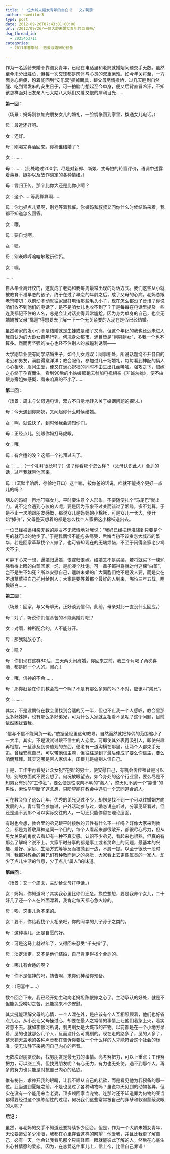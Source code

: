 ```yaml
---
title: '一位大龄未婚女青年的自白书   文/蒺藜'
author: sweditor3
type: post
date: 2012-09-26T07:43:01+00:00
url: /2012/09/26/一位大龄未婚女青年的自白书/
dsq_thread_id:
  - 2025453711
categories:
  - 2011年春季号——恋爱与婚姻的预备

---
```

作为一名适龄未婚不靠谱女青年，已经在电话里和老妈就婚姻问题交手无数。虽然至今未分出胜负，但每一次交锋都是肉体与心灵的双重磨难。如今年关将至，一方面身心俱疲，盼着能回到“安乐窝”撕掉面具，跟父母尽情撒娇，过几天睡到自然醒、吃到胃发麻的安生日子，可一拍脑门想起至今单身，便又后背直冒冷汗，不知该怎样面对旧友亲人七大姑八大姨们又爱又恨的犀利目光&#8230;&#8230;

**第一回：**

（场景：妈妈刚参加完朋友女儿的婚礼，一脸惆怅回到家里，拨通女儿电话。）

母：最近还好吧。

女：还好。

母：刚喝完喜酒回来。你猜谁结婚了？

女：&#8230;&#8230;

母：&#8230;&#8230;（此处略过200字，尽是对新郎、新娘、丈母娘的轮番评价，语调中透露着羡慕、嫉妒以及故作淡定的各种情绪。）

母：言归正传，那个比你大还是比你小啊？

女：这个&#8230;&#8230;等我算算啊&#8230;&#8230;

母：你也抓点儿紧啊，别老等着我催。你姨妈和叔叔又问你什么时候结婚来着，我都不知道怎么回答。

女：哦。

母：要自觉啊。

女：嗯。

母：别老哼哼哈哈地敷衍你妈。

女：噢。

&#8230;&#8230;

自从毕业离开校门，这就成了老妈和我每周最常出现的对话方式。我们这些从小就被教育不准早恋的孩子，终于在过了早恋的年龄之后，成了父母的心病。老妈总跟老爸唠叨：以前动不动就往家里打电话那些毛头小子，现在怎么都没了音讯？你说咱们收不到他们的电话了，是不是咱女儿也收不到了？于是每每在电话里提及一些连我都记不住的人名，总是会让对话变得异常尴尬。因为身为单身的自己，也会无端端被父母“挑逗”得想要去了解一下一个无关紧要的人现在是否已经结婚。

虽然老家的发小们不是结婚就是生娃或是结了又离，但这个年纪的我也还远未进入我自认为的大龄女青年行列。何况身处都市，满目皆是“剩男剩女”，多我一个也不算多。然而再坚强的决心也经不住别人的威逼利诱啊——

大学刚毕业便有同学结婚生子，如今儿女成双；同事相处，所说话题绕不开各自的老公和男友，满脸得意洋洋；教会服侍，参加过几十场婚礼，每每看到神配的俩人心心相映，眉间生爱，便又在满心祝福的同时不由生出几丝唏嘘。强攻之下，恨嫁之心终于孕育而生。看到90后的小姑娘都跑去参加电视相亲《非诚勿扰》，便不由跟身旁姐妹感慨，看来咱真的不小了&#8230;&#8230;

**第二回：**

（场景：周末与父母通电话，双方不自觉地转入关于婚姻问题的探讨。）

母：今天遇到你奶奶，又问起你什么时候结婚。

女：啊，就说快了，到时候我会通知你们。

母：正经点儿，别跟你妈打马虎眼。

女：哦。

母：有合适的没？这都一个礼拜过去了。

女：&#8230;&#8230;（一个礼拜很长吗？）诶？你看那个怎么样？（父母认识此人）合适的话，过年我就带他回来。

母：（沉默半晌后，徐徐地开口）这个嘛，按你爸的话说，咱就不能找个更好一点儿的吗？

朋友的妈妈一再地叮嘱女儿，平时要注意个人形象，不要随便扎个“马尾巴”就出门，说不定会遇到心仪的人呢，要是因为形象不过关而错过了姻缘，多不划算。于是不止一次地跟朋友感慨，都说女儿是妈妈的小棉袄，可是女儿一长大，便开始“掉价”，父母整天想着的都是怎么找个人家把这小棉袄送出去。

一位已经被逼相亲无数的朋友不无悲情地对我说：“我妈已经把标准降到只要是个男的就可以的地步了。”于是我俩恨不能抱头痛哭，后悔当初不该贪恋大城市的繁华，若是回家草草找个人嫁了，也可省却现在的无端烦恼，不至于闹得全家老少鸡犬不宁。

可静下心来一想，逼婚归逼婚，恨嫁归恨嫁。结婚又不是买菜，若将就买下一棵勉强看得上眼的白菜回家一炖，是能凑个肚饱，可一辈子都得将就对付这棵“白菜”，岂不是生不如死？所以安慰自己，适龄未婚的广大同胞们绝不是没人要，而是实在不想草草把自己托付给别人；大家是要等着那个最好的人到来，哪怕三年五载，两鬓斑白&#8230;&#8230;

**第三回：**

（场景：回家，与父母聊天，正好谈到信仰。此前，母亲对此一直没什么回应。）

母：对了，听说你们信基督的不能离婚对吧？

女：对啊，神所配合的，人不能分开。

母：那我就放心了。

女：嗯？

母：你们现在这群80后，三天两头闹离婚。你回来之前，我三个月喝了两次喜酒，都是同一个人的。闹心！

女：哦，信神的不会&#8230;&#8230;

母：那你赶紧在你们教会找一个啊？不是有那么多男的吗？不对，应该叫“弟兄”。

女：&#8230;&#8230;

其实，不是没期待在教会里找到合适的另一半，但也不止我一个人感叹，教会里那么多好姊妹，也有那么多好弟兄，可为什么大家就互相看不见呢？这个问题，目前依然困扰着我。

“信与不信不能同负一轭。”依据圣经里这句教导，自然而然就把择偶的范围缩小了一大半。其实，不是没试过跟不信主的人恋爱。可即使其外表再吸引人，即使兴趣再相投，一旦涉及到价值观的东西，便老有一道沟横在那里，让两个人都束手无策。曾经安慰自己，可以带他信主嘛，但往往是到了最后便成了要么你信主，要么咱俩拜拜。其实这哪是带人家信主，压根儿是逼别人信自己。

于是，工作中再看见让众女犯“花痴”的男士，便安慰自己，有机会传传福音是可以的，别的方面就不要妄想了。何况放眼望去，如今身处的这个行业里，要么尽是不知男女有别的“工作狂”，要么便是性取向不明的“潮人”，整天见不到一个“靠谱”的男性，索性早早断了这念想，只盼望能在教会中遇见一个志同道合的人。

可在教会待了这么几年，优秀的弟兄见过不少，却愣是找不到一个可以往婚姻方向发展的人。青年营会参加过，户外活动参与过，婚恋讲座听过，分享见证看过，但还是遇不到那个可以实际交往的人，一切还只能停留在理论层面。

有时也会想，教会里的弟兄跟平时接触的异性有什么不一样吗？好像大家来到教会，都是为着敬拜神这同一个目的，每个人看起来都很敞开，都很尽心尽力，但从男女关系的角度去看却有一种不真实感。认识不少弟兄，看起来也很熟，但真的有那么了解吗？说不上。大家平时分享的都是事工或者灵命上的问题，最基本的兴趣、爱好、家庭、生活方式等等反而被抛到一边，不屑一提。以至于很长一段时间，我都对教会的弟兄们有种敬而远之的感觉，大家看上去更像属灵的一家人，却少了点儿生活的气息，少了点儿“属人”的味道。

**第四回：**

（场景：又一个周末，主动给父母打电话。）

女：妈妈，你知道吗？其实我心里比你们还急。换位想想，要是我养个女儿，二十好几了还一个人在外面漂着，我肯定每天都心急火燎的。

母：唉，这事儿急不来的。

女：要不，你给我找个人相亲吧，你的同学的儿子孙子之类的。

母：这种事儿，还是自愿的好。

女：可是这马上就过年了，又得回来忍受“千夫指”了。

母：淡定淡定，又不是他们结婚，自己肯定得找个合适的。

女：哪儿有合适的啊？

母：你不是信神的吗，祷告啊，求你们神给你预备。

女：（窃喜中&#8230;&#8230;）

数个回合下来，我已经开始主动向老妈坦陈恨嫁之心了。主动承认的好处，就是不但能免受唠叨之苦，还能换来不少安慰。

其实挺能理解父母的心情，一个人漂在外，是应该有个人互相照顾着，他们也好省点儿心。从小没让父母操过心，却要在最人之常情的事情上让他们着急上火，着实过意不去。就如李银河所说，剩男剩女是大城市的产物。以前都是在一个小地方呆着，见的也就那么几个人，反而没什么可挑剔的。现在走的路多了，见的人多了，整天铺天盖地的各种声音都在告诉你要找一个什么样的人才能符合这个社会的标准，便无法静下来拷问自己内心的声音。

无数次跟朋友说起，找男朋友是最无力的事情。高考努把力，可以上重点；工作努把力，可以涨工资。但找男朋友呢？有心无力，有力也无处使。遇不到那个人，再多的努力也只能是对抗自己内心的私欲。

惟有祷告，求神开我的眼睛，让我不顺从自己的私欲，而是看见他为我预备的那一位。亚当遇到夏娃之前，不是也见过了各种动物吗？虽说每天见到的动物各异，但实在没有一个能用来当老婆，顶多领回家当宠物。连那时还不知道罪为何物的亚当都得要经过这个操练耐性的过程，何况我们这些常常被自己的罪孽和软弱蒙蔽双眼的人呢？

**后记：**

虽然，与老妈的交手不知道还要持续多少回合。但是，作为一个大龄未婚女青年，无论要遭受多少冷眼，我都在心里存着这样的盼望：他爱我，并且比我更了解自己，必有一天，他会让我看见那个只需轻瞄一眼就能彼此了解的人，然后在心底生出心甘情愿的爱恋。因为，在恋爱这件事儿上，信上帝，比信自己靠谱！